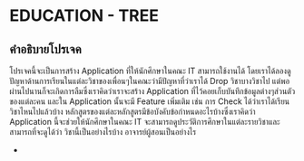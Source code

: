# EDUCATION - TREE
<h2>คำอธิบายโปรเจค</h2>
  โปรเจคนี้จะเป็นการสร้าง Application ที่ให้นักศึกษาในคณะ IT สามารถใช้งานได้ โดยเราได้ลองดูปัญหาด้านการเรียนในแต่ละวิชาของเพื่อนๆในคณะว่ามีปัญหาที่ว่าเราได้ Drop วิชาบางวิชาไป แต่พอผ่านไปนานก็จะเกิดการลืมซึ่งเราคิดว่าเราจะสร้าง Application ที่ไว้คอยเก็บบันทึกข้อมูลต่างๆส่วนตัวของแต่ละคน และใน Application นั้นจะมี Feature เพิ่มเติม เช่น การ Check ได้ว่าเราได้เรียนวิชาไหนไปแล้วบ้าง หลักสูตรของแต่ละหลักสูตรมีข้อบังคับข้อกำหนดอะไรบ้างซึ่งเราคิดว่า Application นี้จะช่วยให้นักศึกษาในคณะ IT จะสามารถดูประวัติการศึกษาในแต่ละรายวิชาและสามารถที่จะดูได้ว่า วิชานี้เป็นอย่างไรบ้าง อาจารย์ผู้สอนเป็นอย่างไร
<ul>
  <li></li>
</ul>
